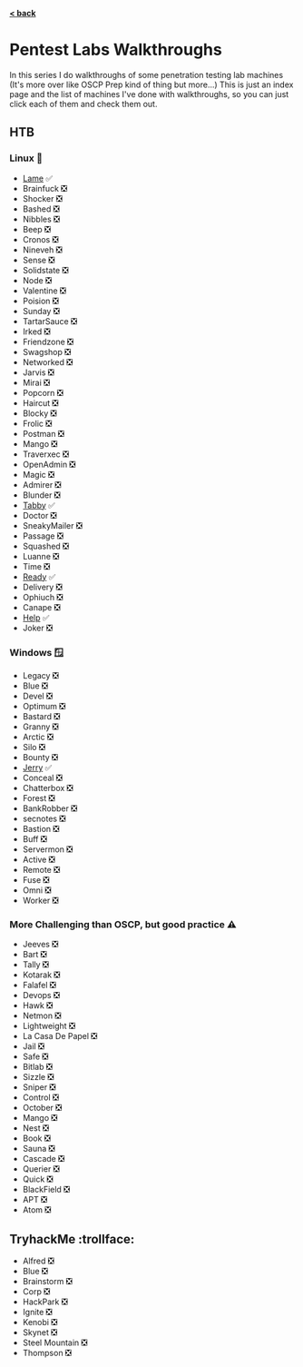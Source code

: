 [**< back**](/README.md)

# Pentest Labs Walkthroughs

In this series I do walkthroughs of some penetration testing lab machines (It's more over like OSCP Prep kind of thing but more...)
This is just an index page and the list of machines I've done with walkthroughs, so you can just click each of them and check them out.

## HTB
### Linux :penguin:	
- [Lame](/_writeups/_pentest_labs/_htb/lame.md) :white_check_mark:		
- Brainfuck :negative_squared_cross_mark:	
- Shocker :negative_squared_cross_mark:	
- Bashed :negative_squared_cross_mark:	
- Nibbles :negative_squared_cross_mark:	
- Beep :negative_squared_cross_mark:	
- Cronos :negative_squared_cross_mark:	
- Nineveh :negative_squared_cross_mark:	
- Sense :negative_squared_cross_mark:	
- Solidstate :negative_squared_cross_mark:	
- Node :negative_squared_cross_mark:	
- Valentine :negative_squared_cross_mark:	
- Poision :negative_squared_cross_mark:	
- Sunday :negative_squared_cross_mark:	
- TartarSauce :negative_squared_cross_mark:	
- Irked :negative_squared_cross_mark:	
- Friendzone :negative_squared_cross_mark:	
- Swagshop :negative_squared_cross_mark:	
- Networked :negative_squared_cross_mark:	
- Jarvis :negative_squared_cross_mark:	
- Mirai :negative_squared_cross_mark:	
- Popcorn :negative_squared_cross_mark:	
- Haircut :negative_squared_cross_mark:	
- Blocky :negative_squared_cross_mark:	
- Frolic :negative_squared_cross_mark:	
- Postman :negative_squared_cross_mark:	
- Mango :negative_squared_cross_mark:	
- Traverxec :negative_squared_cross_mark:	
- OpenAdmin :negative_squared_cross_mark:	
- Magic :negative_squared_cross_mark:	
- Admirer :negative_squared_cross_mark:	
- Blunder :negative_squared_cross_mark:	
- [Tabby](/_writeups/_pentest_labs/_htb/tabby.md) :white_check_mark:
- Doctor :negative_squared_cross_mark:	
- SneakyMailer :negative_squared_cross_mark:	
- Passage :negative_squared_cross_mark:	
- Squashed :negative_squared_cross_mark:	
- Luanne :negative_squared_cross_mark:	
- Time :negative_squared_cross_mark:	
- [Ready](/_writeups/_pentest_labs/_htb/ready.md) :white_check_mark:
- Delivery :negative_squared_cross_mark:	
- Ophiuch :negative_squared_cross_mark:	
- Canape :negative_squared_cross_mark:	
- [Help](/_writeups/_pentest_labs/_htb/help.md) :white_check_mark:
- Joker :negative_squared_cross_mark:	

### Windows :window:
- Legacy :negative_squared_cross_mark:	
- Blue :negative_squared_cross_mark:	
- Devel :negative_squared_cross_mark:	
- Optimum :negative_squared_cross_mark:	
- Bastard :negative_squared_cross_mark:	
- Granny :negative_squared_cross_mark:	
- Arctic :negative_squared_cross_mark:	
- Silo :negative_squared_cross_mark:	
- Bounty :negative_squared_cross_mark:	
- [Jerry](/_writeups/_pentest_labs/_htb/jerry.md) :white_check_mark:	
- Conceal :negative_squared_cross_mark:	
- Chatterbox :negative_squared_cross_mark:	
- Forest :negative_squared_cross_mark:	
- BankRobber :negative_squared_cross_mark:	
- secnotes :negative_squared_cross_mark:	
- Bastion :negative_squared_cross_mark:	
- Buff :negative_squared_cross_mark:	
- Servermon :negative_squared_cross_mark:	
- Active :negative_squared_cross_mark:	
- Remote :negative_squared_cross_mark:	
- Fuse :negative_squared_cross_mark:	
- Omni :negative_squared_cross_mark:	
- Worker :negative_squared_cross_mark:	

### More Challenging than OSCP, but good practice :warning:	

- Jeeves :negative_squared_cross_mark:	
- Bart :negative_squared_cross_mark:	
- Tally :negative_squared_cross_mark:	
- Kotarak :negative_squared_cross_mark:	
- Falafel :negative_squared_cross_mark:	
- Devops :negative_squared_cross_mark:	
- Hawk :negative_squared_cross_mark:	
- Netmon :negative_squared_cross_mark:	
- Lightweight :negative_squared_cross_mark:	
- La Casa De Papel :negative_squared_cross_mark:	
- Jail :negative_squared_cross_mark:	
- Safe :negative_squared_cross_mark:	
- Bitlab :negative_squared_cross_mark:	
- Sizzle :negative_squared_cross_mark:	
- Sniper :negative_squared_cross_mark:	
- Control :negative_squared_cross_mark:	
- October :negative_squared_cross_mark:	
- Mango :negative_squared_cross_mark:	
- Nest :negative_squared_cross_mark:	
- Book :negative_squared_cross_mark:	
- Sauna :negative_squared_cross_mark:	
- Cascade :negative_squared_cross_mark:	
- Querier :negative_squared_cross_mark:	
- Quick :negative_squared_cross_mark:	
- BlackField :negative_squared_cross_mark:	
- APT :negative_squared_cross_mark:	
- Atom :negative_squared_cross_mark:	


## TryhackMe :trollface:	
- Alfred :negative_squared_cross_mark:	
- Blue :negative_squared_cross_mark:	
- Brainstorm :negative_squared_cross_mark:	
- Corp :negative_squared_cross_mark:	
- HackPark :negative_squared_cross_mark:	
- Ignite :negative_squared_cross_mark:	
- Kenobi :negative_squared_cross_mark:	
- Skynet :negative_squared_cross_mark:	
- Steel Mountain :negative_squared_cross_mark:	
- Thompson :negative_squared_cross_mark:	

